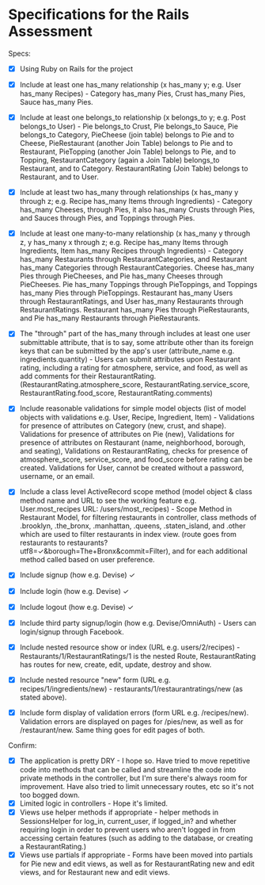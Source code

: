 # Specifications for the Rails Assessment

Specs:
- [x] Using Ruby on Rails for the project
- [x] Include at least one has_many relationship (x has_many y; e.g. User has_many Recipes) - Category has_many Pies, Crust has_many Pies, Sauce has_many Pies.

- [x] Include at least one belongs_to relationship (x belongs_to y; e.g. Post belongs_to User) - Pie belongs_to Crust, Pie belongs_to Sauce, Pie belongs_to Category, PieCheese (join table) belongs to Pie and to Cheese, PieRestaurant (another Join Table) belongs to Pie and to Restaurant, PieTopping (another Join Table) belongs to Pie, and to Topping, RestaurantCategory (again a Join Table) belongs_to Restaurant, and to Category. RestaurantRating (Join Table) belongs to Restaurant, and to User.

- [x] Include at least two has_many through relationships (x has_many y through z; e.g. Recipe has_many Items through Ingredients) - Category has_many Cheeses, through Pies, it also has_many Crusts through Pies, and  Sauces through Pies, and Toppings through Pies.  

- [x] Include at least one many-to-many relationship (x has_many y through z, y has_many x through z; e.g. Recipe has_many Items through Ingredients, Item has_many Recipes through Ingredients) - Category has_many Restaurants through RestaurantCategories, and Restaurant has_many Categories through RestaurantCategories. Cheese has_many Pies through PieCheeses, and Pie has_many Cheeses through PieCheeses. Pie has_many Toppings through PieToppings, and Toppings has_many Pies through PieToppings. Restaurant has_many Users through RestaurantRatings, and User has_many Restaurants through RestaurantRatings. Restaurant has_many Pies through PieRestaurants, and Pie has_many Restaurants through PieRestaurants.

- [x] The "through" part of the has_many through includes at least one user submittable attribute, that is to say, some attribute other than its foreign keys that can be submitted by the app's user (attribute_name e.g. ingredients.quantity) - Users can submit attributes upon Restaurant rating, including a rating for atmosphere, service, and food, as well as add comments for their RestaurantRating. (RestaurantRating.atmosphere_score, RestaurantRating.service_score, RestaurantRating.food_score, RestaurantRating.comments)

- [x] Include reasonable validations for simple model objects (list of model objects with validations e.g. User, Recipe, Ingredient, Item) - Validations for presence of attributes on Category (new, crust, and shape). Validations for presence of attributes on Pie (new), Validations for presence of attributes on Restaurant (name, neighborhood, borough, and seating), Validations on RestaurantRating, checks for presence of atmosphere_score, service_score, and food_score before rating can be created. Validations for User, cannot be created without a password, username, or an email.

- [x] Include a class level ActiveRecord scope method (model object & class method name and URL to see the working feature e.g. User.most_recipes URL: /users/most_recipes) - Scope Method in Restaurant Model, for filtering restaurants in controller, class methods of .brooklyn, .the_bronx, .manhattan, .queens, .staten_island, and .other which are used to filter restaurants in index view. (route goes from restaurants to restaurants?utf8=✓&borough=The+Bronx&commit=Filter), and for each additional method called based on user preference. 

- [x] Include signup (how e.g. Devise) ✓
- [x] Include login (how e.g. Devise) ✓
- [x] Include logout (how e.g. Devise) ✓
- [x] Include third party signup/login (how e.g. Devise/OmniAuth) - Users can login/signup through Facebook.
- [X] Include nested resource show or index (URL e.g. users/2/recipes) - Restaurants/1/RestaurantRatings/1 is the nested Route, RestaurantRating has routes for new, create, edit, update, destroy and show.
- [X] Include nested resource "new" form (URL e.g. recipes/1/ingredients/new) - restaurants/1/restaurantratings/new (as stated above).
- [X] Include form display of validation errors (form URL e.g. /recipes/new). Validation errors are displayed on pages for /pies/new, as well as for /restaurant/new. Same thing goes for edit pages of both.

Confirm:
- [x] The application is pretty DRY - I hope so. Have tried to move repetitive code into methods that can be called and streamline the code into private methods in the controller, but I'm sure there's always room for improvement. Have also tried to limit unnecessary routes, etc so it's not too bogged down.
- [x] Limited logic in controllers - Hope it's limited.
- [x] Views use helper methods if appropriate - helper methods in SessionsHelper for log_in, current_user, if logged_in? and whether requiring login in order to prevent users who aren't logged in from accessing certain features (such as adding to the database, or creating a RestaurantRating.)
- [x] Views use partials if appropriate - Forms have been moved into partials for Pie new and edit views, as well as for RestaurantRating new and edit views, and for Restaurant new and edit views.

